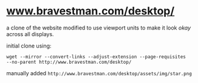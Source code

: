 www.bravestman.com/desktop/
===========================

a clone of the website modified to use viewport units to make it look _okay_
across all displays.

initial clone using:

```
wget --mirror --convert-links --adjust-extension --page-requisites
--no-parent http://www.bravestman.com/desktop/
```

manually added ```http://www.bravestman.com/desktop/assets/img/star.png```
